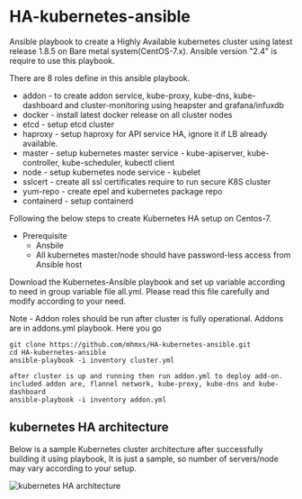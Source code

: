 # HA-kubernetes-ansible
Ansible playbook to create a Highly Available kubernetes cluster using latest release 1.8.5 on Bare metal system(CentOS-7.x).
Ansible version "2.4" is require to use this playbook.

There are 8 roles define in this ansible playbook.
- addon - to create addon service, kube-proxy, kube-dns, kube-dashboard and cluster-monitoring using heapster and grafana/infuxdb
- docker - install latest docker release on all cluster nodes
- etcd - setup etcd cluster
- haproxy - setup haproxy for API service HA, ignore it if LB already available.
- master - setup kubernetes master service - kube-apiserver, kube-controller, kube-scheduler, kubectl client
- node - setup kubernetes node service - kubelet
- sslcert - create all ssl certificates require to run secure K8S cluster
- yum-repo - create epel and kubernetes package repo
- containerd - setup containerd 

Following the below steps to create Kubernetes HA setup on Centos-7.
- Prerequisite
  - Ansbile
  - All kubernetes master/node should have password-less access from Ansible host

Download the Kubernetes-Ansible playbook and set up variable according to need in group variable file
all.yml. Please read this file carefully and modify according to your need. 

Note - Addon roles should be run after cluster is fully operational. Addons are in addons.yml playbook.
Here you go
```
git clone https://github.com/mhmxs/HA-kubernetes-ansible.git
cd HA-kubernetes-ansible
ansible-playbook -i inventory cluster.yml

after cluster is up and running then run addon.yml to deploy add-on.
included addon are, flannel network, kube-proxy, kube-dns and kube-dashboard
ansible-playbook -i inventory addon.yml
```



## kubernetes HA architecture
Below is a sample Kubernetes cluster architecture after successfully building it using playbook, It is just a sample, so number of servers/node may vary according to your setup.

![kubernetes HA architecture](kubernetes_architecture.png)


